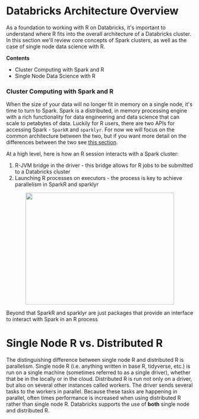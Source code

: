 # Databricks Architecture Overview
As a foundation to working with R on Databricks, it's important to understand where R fits into the overall architecture of a Databricks cluster.  In this section we'll review core concepts of Spark clusters, as well as the case of single node data science with R.

**Contents**

* Cluster Computing with Spark and R
* Single Node Data Science with R

### Cluster Computing with Spark and R 
When the size of your data will no longer fit in memory on a single node, it's time to turn to Spark.  Spark is a distributed, in memory processing engine with a rich functionality for data engineering and data science that can scale to petabytes of data.  Luckily for R users, there are two APIs for accessing Spark - `SparkR` and `sparklyr`.  For now we will focus on the common architecture between the two, but if you want more detail on the differences between the two see [this section](linktocome).

At a high level, here is how an R session interacts with a Spark cluster:

1. R-JVM bridge in the driver - this bridge allows for R jobs to be submitted to a Databricks cluster
2. Launching R processes on executors - the process is key to achieve parallelism in SparkR and sparklyr

<p align="center">
<img src="https://databricks-yong-star.s3.amazonaws.com/graphics/SparkR_Architecture.png" width=400 height=300>
</p>

Beyond that SparkR and sparklyr are just packages that provide an interface to interact with Spark in an R process

# Single Node R vs. Distributed R
The distinguishing difference between single node R and distributed R is parallelism. Single node R (i.e. anything written in base R, 
tidyverse, etc.) is run on a single machine (sometimes referred to as a single driver), whether that be in the locally or in the cloud.
Distributed R is run not only on a driver, but also on several other instances called workers. The driver sends several 
tasks to the workers in parallel. Because these tasks are happening in parallel, often times performance is increased 
when using distributed R rather than single node R. Databricks supports the use of **both** single node and distributed R.  
